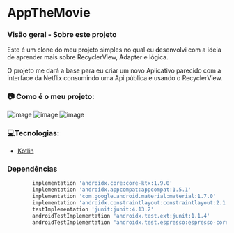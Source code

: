 # AppTheMovie

### **Visão geral - Sobre este projeto**

Este é um clone do meu projeto simples no qual eu desenvolvi com a ideia de aprender mais sobre RecyclerView, Adapter e lógica.

O projeto me dará a base para eu criar um novo Aplicativo parecido com a interface da Netflix consumindo uma Api pública e usando o RecyclerView.

### 📷 Como é o meu projeto:

![image](https://user-images.githubusercontent.com/39010493/200143239-a5d16af1-e064-4b3a-b7a2-81a59e326e6c.png)
![image](https://user-images.githubusercontent.com/39010493/200143326-a332a6ae-7639-4ee8-a7e5-fbdbb14b1e2b.png)
![image](https://user-images.githubusercontent.com/39010493/200143346-1a146061-8016-4b56-a4de-2f601587df22.png)

### 💻Tecnologias:

- [Kotlin](https://kotlinlang.org/)

### Dependências
```bash
        implementation 'androidx.core:core-ktx:1.9.0'
        implementation 'androidx.appcompat:appcompat:1.5.1'
        implementation 'com.google.android.material:material:1.7.0'
        implementation 'androidx.constraintlayout:constraintlayout:2.1.4'
        testImplementation 'junit:junit:4.13.2'
        androidTestImplementation 'androidx.test.ext:junit:1.1.4'
        androidTestImplementation 'androidx.test.espresso:espresso-core:3.5.0'

 ```
